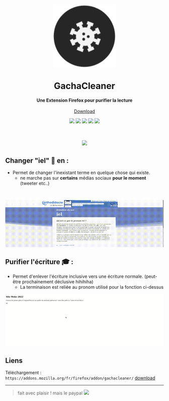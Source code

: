 <h1 align="center">
  <br>
 <center>
 <img src="/icons/external-content.duckduckgo.com.png" alt="Markdownify" width="200"/>
  </center>
  <br>
  GachaCleaner
  <br>
</h1>

<h4 align="center">Une Extension Firefox pour purifier la lecture</h4>
<p align="center">
  <a href="https://addons.mozilla.org/fr/firefox/addon/gachacleaner/">Download</a>
</p>
<p align="center">
  <a>
      <img src="https://img.shields.io/badge/JavaScript-323330?style=for-the-badge&logo=javascript&logoColor=F7DF1E">
  </a>
 
  <a>
      <img src="https://img.shields.io/badge/jQuery-0769AD?style=for-the-badge&logo=jquery&logoColor=white">
  </a>

  <a>
    <img src="https://img.shields.io/badge/HTML5-E34F26?style=for-the-badge&logo=html5&logoColor=white">
  </a>

  <a>
    <img src="https://img.shields.io/badge/CSS3-1572B6?style=for-the-badge&logo=css3&logoColor=white">
  </a>

  <a>
    <img src="https://img.shields.io/badge/Firefox_Browser-FF7139?style=for-the-badge&logo=Firefox-Browser&logoColor=white">
  </a>
  
</p>



<h1 align="center" >
  <img src="https://imgur.com/nOo5b0d.png" align="center" />
</h1>

## Changer "iel" 🤮 en :

* Permet de changer l'inexistant terme en quelque chose qui existe.
  - ne marche pas sur **certains** médias sociaux **pour le moment** (tweeter etc..)
<br>

![screenshot](https://github.com/aniito/GachaCleaner-Firefox/blob/main/icons/GR.gif)

## Purifier l'écriture 🎓 :

* Permet d'enlever l'écriture inclusive vers une écriture normale. (peut-être prochainement déclusive hihihiha)
  - La terminaison est reliée au pronom utilisé pour la fonction ci-dessus


![screenshot](https://github.com/aniito/GachaCleaner-Firefox/blob/main/icons/remplaced.gif)


## Liens
Téléchargement : `https://addons.mozilla.org/fr/firefox/addon/gachacleaner/`
[download](https://addons.mozilla.org/fr/firefox/addon/gachacleaner/)


---

> fait avec plaisir !
> mais le paypal <a href="https://paypal.me/LeCerfVolant/"> <img src="https://img.shields.io/badge/PayPal-00457C?style=for-the-badge&logo=paypal&logoColor=white" ></img></a>
